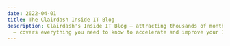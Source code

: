 ```yaml
---
date: 2022-04-01
title: The Clairdash Inside IT Blog
description: Clairdash's Inside IT Blog – attracting thousands of monthly IT professionals
  – covers everything you need to know to accelerate and improve your IT team.
---
```

